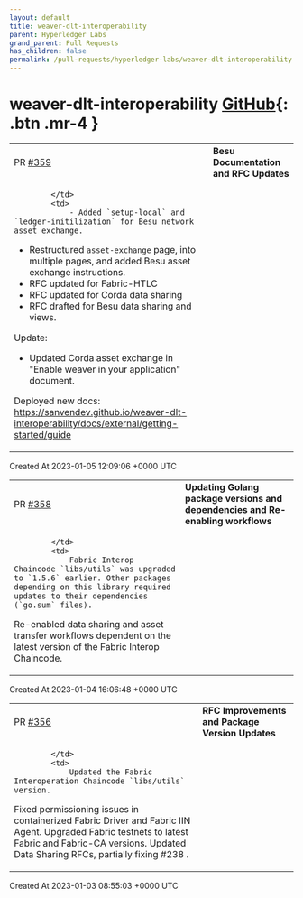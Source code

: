 ```yaml
---
layout: default
title: weaver-dlt-interoperability
parent: Hyperledger Labs
grand_parent: Pull Requests
has_children: false
permalink: /pull-requests/hyperledger-labs/weaver-dlt-interoperability
---
```


# weaver-dlt-interoperability <span class="fs-3 right-align">[GitHub](https://github.com/hyperledger-labs/weaver-dlt-interoperability){: .btn .mr-4 }</span>


<div>
    <table>
        <tr>
            <td>
                PR <a href="https://github.com/hyperledger-labs/weaver-dlt-interoperability/pull/359" class=".btn">#359</a>
            </td>
            <td>
                <b>
                    Besu Documentation and RFC Updates
                </b>
            </td>
        </tr>
        <tr>
            <td>
                
            </td>
            <td>
                - Added `setup-local` and `ledger-initilization` for Besu network asset exchange.
- Restructured `asset-exchange` page, into multiple pages, and added Besu asset exchange instructions.
- RFC updated for Fabric-HTLC
- RFC updated for Corda data sharing
- RFC drafted for Besu data sharing and views.

Update:
- Updated Corda asset exchange in "Enable weaver in your application" document.

Deployed new docs: https://sanvendev.github.io/weaver-dlt-interoperability/docs/external/getting-started/guide
            </td>
        </tr>
    </table>
    <div class="right-align">
        Created At 2023-01-05 12:09:06 +0000 UTC
    </div>
</div>

<div>
    <table>
        <tr>
            <td>
                PR <a href="https://github.com/hyperledger-labs/weaver-dlt-interoperability/pull/358" class=".btn">#358</a>
            </td>
            <td>
                <b>
                    Updating Golang package versions and dependencies and Re-enabling workflows
                </b>
            </td>
        </tr>
        <tr>
            <td>
                
            </td>
            <td>
                Fabric Interop Chaincode `libs/utils` was upgraded to `1.5.6` earlier. Other packages depending on this library required updates to their dependencies (`go.sum` files).

Re-enabled data sharing and asset transfer workflows dependent on the latest version of the Fabric Interop Chaincode.
            </td>
        </tr>
    </table>
    <div class="right-align">
        Created At 2023-01-04 16:06:48 +0000 UTC
    </div>
</div>

<div>
    <table>
        <tr>
            <td>
                PR <a href="https://github.com/hyperledger-labs/weaver-dlt-interoperability/pull/356" class=".btn">#356</a>
            </td>
            <td>
                <b>
                    RFC Improvements and Package Version Updates
                </b>
            </td>
        </tr>
        <tr>
            <td>
                
            </td>
            <td>
                Updated the Fabric Interoperation Chaincode `libs/utils` version.
Fixed permissioning issues in containerized Fabric Driver and Fabric IIN Agent.
Upgraded Fabric testnets to latest Fabric and Fabric-CA versions.
Updated Data Sharing RFCs, partially fixing #238 .
            </td>
        </tr>
    </table>
    <div class="right-align">
        Created At 2023-01-03 08:55:03 +0000 UTC
    </div>
</div>

